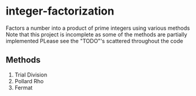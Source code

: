 # integer-factorization
Factors a number into a product of prime integers using various methods
Note that this project is incomplete as some of the methods are partially implemented
PLease see the "TODO"'s scattered throughout the code

## Methods
1. Trial Division
2. Pollard Rho
3. Fermat